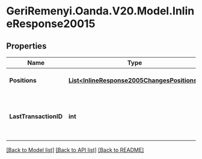 # GeriRemenyi.Oanda.V20.Model.InlineResponse20015
## Properties

Name | Type | Description | Notes
------------ | ------------- | ------------- | -------------
**Positions** | [**List&lt;InlineResponse2005ChangesPositions&gt;**](InlineResponse2005ChangesPositions.md) | The list of Account Positions. | [optional] 
**LastTransactionID** | **int** | he ID of the most recent Transaction created for the Account | [optional] 

[[Back to Model list]](../README.md#documentation-for-models) [[Back to API list]](../README.md#documentation-for-api-endpoints) [[Back to README]](../README.md)

